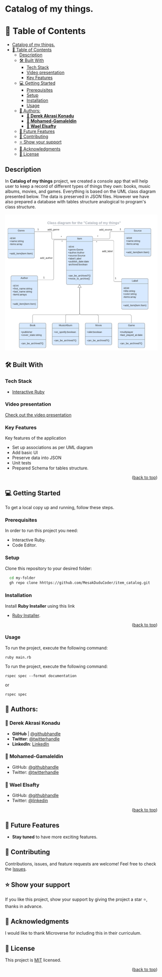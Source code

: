 # Catalog of my things.

<a name="readme-top"></a>

<!-- TABLE OF CONTENTS -->

# 📗 Table of Contents

- [Catalog of my things.](#catalog-of-my-things)
- [📗 Table of Contents](#-table-of-contents)
  - [Description](#description)
  - [🛠 Built With ](#-built-with-)
    - [Tech Stack ](#tech-stack-)
    - [Video presentation](#video-presentation)
    - [Key Features ](#key-features-)
  - [💻 Getting Started ](#-getting-started-)
    - [Prerequisites](#prerequisites)
    - [Setup](#setup)
    - [Installation](#installation)
    - [Usage](#usage)
  - [👥 Authors: ](#-authors-)
    - [👤 **Derek Akrasi Konadu**](#-derek-akrasi-konadu)
    - [👤 **Mohamed-Gamaleldin**](#-mohamed-gamaleldin)
    - [👤 **Wael Elsafty**](#-wael-elsafty)
  - [🔭 Future Features ](#-future-features-)
  - [🤝 Contributing ](#-contributing-)
  - [⭐️ Show your support ](#️-show-your-support-)
  - [🙏 Acknowledgments ](#-acknowledgments-)
  - [📝 License ](#-license-)

## Description

In **Catalog of my things** project, we created a console app that will help user to keep a record of different types of things they own: books, music albums, movies, and games. Everything is based on the UML class diagram presented below. The data is preserved in JSON files. However we have also prepared a database with tables structure analogical to program's class structure.
<br/> <br/>
<img src='./asset/catalog_of_my_things.png'>

## 🛠 Built With <a name="built-with"></a>

### Tech Stack <a name="tech-stack"></a>

- <a href="https://rubyinstaller.org/downloads/">Interactive Ruby</a>

<!-- prsentation video -->

### Video presentation

[Check out the video presentation](https://www.youtube.com/watch?v=gws8VxzHouY)

<!-- Features -->

### Key Features <a name="key-features"></a>

Key features of the application

- Set up associations as per UML diagram
- Add basic UI
- Preserve data into JSON
- Unit tests
- Prepared Schema for tables structure.

<p align="right">(<a href="#readme-top">back to top</a>)</p>

<!-- GETTING STARTED -->

## 💻 Getting Started <a name="getting-started"></a>

To get a local copy up and running, follow these steps.

### Prerequisites

In order to run this project you need:

- Interactive Ruby.
- Code Editor.

### Setup

Clone this repository to your desired folder:

```sh
  cd my-folder
  gh repo clone hhttps://github.com/MesakDuduCoder/item_catalog.git
```

### Installation

Install **Ruby Installer** using this link

- <a href="https://rubyinstaller.org/downloads/">Ruby Installer</a>.

<p align="right">(<a href="#readme-top">back to top</a>)</p>

### Usage

To run the project, execute the following command:

```
ruby main.rb
```

To run the project, execute the following command:

```
rspec spec --format documentation
```

or

```
rspec spec
```

<!-- AUTHORS -->

## 👥 Authors: <a name="authors"></a>

### 👤 **Derek Akrasi Konadu**

- **GitHub**  | [@githubhandle](https://github.com/obibaadoma)
- **Twitter**: [@twitterhandle](https://twitter.com/obibakwekuadoma)
- **LinkedIn**: [LinkedIn](https://linkedin.com/in/derek-akrasi-konadu)

### 👤 **Mohamed-Gamaleldin**

- GitHub: [@githubhandle](https://github.com/mohamedgamaleldin999999)
- Twitter: [@twitterhandle](https://twitter.com/Mohamme43086002)

### 👤 **Wael Elsafty**

- GitHub: [@githubhandle](https://github.com/waelelsafty07)
- Twitter: [@linkedin](https://linkedin.com/in/waelelsafty07)

<p align="right">(<a href="#readme-top">back to top</a>)</p>

<!-- FUTURE FEATURES -->

## 🔭 Future Features <a name="future-features"></a>

- **Stay tuned** to have more exciting features.

<!-- CONTRIBUTING -->

## 🤝 Contributing <a name="contributing"></a>

Contributions, issues, and feature requests are welcome!
Feel free to check the <a href="https://github.com/mohamedgamaleldin999999/ruby-capstone/issues">Issues</a>.

<!-- SUPPORT -->

## ⭐️ Show your support <a name="support"></a>

If you like this project, show your support by giving the project a star ⭐️, thanks in advance.

<!-- ACKNOWLEDGEMENTS -->

## 🙏 Acknowledgments <a name="acknowledgements"></a>

I would like to thank Microverse for including this in their curriculum.

## 📝 License <a name="license"></a>

This project is [MIT](LICENSE.txt) licensed.

<p align="right">(<a href="#readme-top">back to top</a>)</p>
